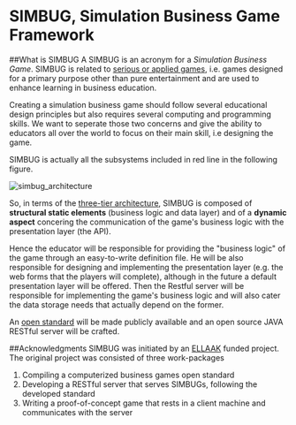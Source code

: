# SIMBUG, Simulation Business Game Framework

##What is SIMBUG
A SIMBUG is an acronym for a *Simulation Business Game*. SIMBUG is related to [serious or applied games](https://en.wikipedia.org/wiki/Serious_game), i.e. games designed for a primary purpose other than pure entertainment and are used to enhance learning in business education.

Creating a simulation business game should follow several educational design principles but also requires several computing and programming skills. We want to seperate those two concerns and give the ability to educators all over the world to focus on their main skill, i.e designing the game. 

SIMBUG is actually all the subsystems included in red line in the following figure.

![simbug_architecture](https://cloud.githubusercontent.com/assets/13544631/9016385/802dad20-37d9-11e5-9734-c3f99318b96b.png)

So, in terms of the [three-tier architecture](https://en.wikipedia.org/wiki/Multitier_architecture), SIMBUG is composed of **structural static elements** (business logic and data layer) and of a **dynamic aspect** concering the communication of the game's business logic with the presentation layer (the API).

Hence the educator will be responsible for providing the "business logic" of the game through an easy-to-write definition file. He will be also responsible for designing and implementing the presentation layer (e.g. the web forms that the players will complete), although in the future a default presentation layer will be offered. Then the Restful server will be responsible for implementing the game's business logic and will also cater the data storage needs that actually depend on the former. 

An [open standard](https://github.com/dkremmydas/simbug/blob/master/SIMBUG%20open%20standard.md) will be made publicly available and an open source JAVA RESTful server will be crafted.


##Acknowledgments
SIMBUG was initiated by an [ELLAAK](https://ellak.gr/) funded project. The original project was consisted of three work-packages

1. Compiling a computerized business games open standard
2. Developing a RESTful server that serves SIMBUGs, following the developed standard
3. Writing a proof-of-concept game that rests in a client machine and communicates with the server
